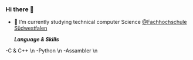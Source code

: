### Hi there 👋
- 🌱 I’m currently studying technical computer Science [@Fachhochschule Südwestfalen](https://www.fh-swf.de/en/international_3/index.php)
  
  ***Language & Skills***
  
-C & C++ \n
-Python \n
-Assambler \n

<!--
**Hinz-M/Hinz-M** is a ✨ _special_ ✨ repository because its `README.md` (this file) appears on your GitHub profile.

Here are some ideas to get you started:

- 🔭 I’m currently working on ...

- 👯 I’m looking to collaborate on ...
- 🤔 I’m looking for help with ...
- 💬 Ask me about ...
- 📫 How to reach me: ...
- 😄 Pronouns: ...
- ⚡ Fun fact: ...
-->
